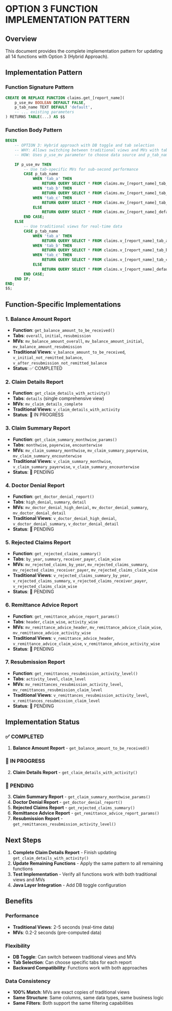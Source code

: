 # OPTION 3 FUNCTION IMPLEMENTATION PATTERN

## Overview
This document provides the complete implementation pattern for updating all 14 functions with Option 3 (Hybrid Approach).

## Implementation Pattern

### **Function Signature Pattern**
```sql
CREATE OR REPLACE FUNCTION claims.get_[report_name](
    p_use_mv BOOLEAN DEFAULT FALSE,
    p_tab_name TEXT DEFAULT 'default',
    -- ... existing parameters
) RETURNS TABLE(...) AS $$
```

### **Function Body Pattern**
```sql
BEGIN
    -- OPTION 3: Hybrid approach with DB toggle and tab selection
    -- WHY: Allows switching between traditional views and MVs with tab-specific logic
    -- HOW: Uses p_use_mv parameter to choose data source and p_tab_name for tab selection
    
    IF p_use_mv THEN
        -- Use tab-specific MVs for sub-second performance
        CASE p_tab_name
            WHEN 'tab_a' THEN
                RETURN QUERY SELECT * FROM claims.mv_[report_name]_tab_a WHERE ...;
            WHEN 'tab_b' THEN
                RETURN QUERY SELECT * FROM claims.mv_[report_name]_tab_b WHERE ...;
            WHEN 'tab_c' THEN
                RETURN QUERY SELECT * FROM claims.mv_[report_name]_tab_c WHERE ...;
            ELSE
                RETURN QUERY SELECT * FROM claims.mv_[report_name]_default WHERE ...;
        END CASE;
    ELSE
        -- Use traditional views for real-time data
        CASE p_tab_name
            WHEN 'tab_a' THEN
                RETURN QUERY SELECT * FROM claims.v_[report_name]_tab_a WHERE ...;
            WHEN 'tab_b' THEN
                RETURN QUERY SELECT * FROM claims.v_[report_name]_tab_b WHERE ...;
            WHEN 'tab_c' THEN
                RETURN QUERY SELECT * FROM claims.v_[report_name]_tab_c WHERE ...;
            ELSE
                RETURN QUERY SELECT * FROM claims.v_[report_name]_default WHERE ...;
        END CASE;
    END IF;
END;
$$;
```

## Function-Specific Implementations

### **1. Balance Amount Report**
- **Function**: `get_balance_amount_to_be_received()`
- **Tabs**: `overall`, `initial`, `resubmission`
- **MVs**: `mv_balance_amount_overall`, `mv_balance_amount_initial`, `mv_balance_amount_resubmission`
- **Traditional Views**: `v_balance_amount_to_be_received`, `v_initial_not_remitted_balance`, `v_after_resubmission_not_remitted_balance`
- **Status**: ✅ COMPLETED

### **2. Claim Details Report**
- **Function**: `get_claim_details_with_activity()`
- **Tabs**: `details` (single comprehensive view)
- **MVs**: `mv_claim_details_complete`
- **Traditional Views**: `v_claim_details_with_activity`
- **Status**: 🔄 IN PROGRESS

### **3. Claim Summary Report**
- **Function**: `get_claim_summary_monthwise_params()`
- **Tabs**: `monthwise`, `payerwise`, `encounterwise`
- **MVs**: `mv_claim_summary_monthwise`, `mv_claim_summary_payerwise`, `mv_claim_summary_encounterwise`
- **Traditional Views**: `v_claim_summary_monthwise`, `v_claim_summary_payerwise`, `v_claim_summary_encounterwise`
- **Status**: 🔄 PENDING

### **4. Doctor Denial Report**
- **Function**: `get_doctor_denial_report()`
- **Tabs**: `high_denial`, `summary`, `detail`
- **MVs**: `mv_doctor_denial_high_denial`, `mv_doctor_denial_summary`, `mv_doctor_denial_detail`
- **Traditional Views**: `v_doctor_denial_high_denial`, `v_doctor_denial_summary`, `v_doctor_denial_detail`
- **Status**: 🔄 PENDING

### **5. Rejected Claims Report**
- **Function**: `get_rejected_claims_summary()`
- **Tabs**: `by_year`, `summary`, `receiver_payer`, `claim_wise`
- **MVs**: `mv_rejected_claims_by_year`, `mv_rejected_claims_summary`, `mv_rejected_claims_receiver_payer`, `mv_rejected_claims_claim_wise`
- **Traditional Views**: `v_rejected_claims_summary_by_year`, `v_rejected_claims_summary`, `v_rejected_claims_receiver_payer`, `v_rejected_claims_claim_wise`
- **Status**: 🔄 PENDING

### **6. Remittance Advice Report**
- **Function**: `get_remittance_advice_report_params()`
- **Tabs**: `header`, `claim_wise`, `activity_wise`
- **MVs**: `mv_remittance_advice_header`, `mv_remittance_advice_claim_wise`, `mv_remittance_advice_activity_wise`
- **Traditional Views**: `v_remittance_advice_header`, `v_remittance_advice_claim_wise`, `v_remittance_advice_activity_wise`
- **Status**: 🔄 PENDING

### **7. Resubmission Report**
- **Function**: `get_remittances_resubmission_activity_level()`
- **Tabs**: `activity_level`, `claim_level`
- **MVs**: `mv_remittances_resubmission_activity_level`, `mv_remittances_resubmission_claim_level`
- **Traditional Views**: `v_remittances_resubmission_activity_level`, `v_remittances_resubmission_claim_level`
- **Status**: 🔄 PENDING

## Implementation Status

### **✅ COMPLETED**
1. **Balance Amount Report** - `get_balance_amount_to_be_received()`

### **🔄 IN PROGRESS**
2. **Claim Details Report** - `get_claim_details_with_activity()`

### **🔄 PENDING**
3. **Claim Summary Report** - `get_claim_summary_monthwise_params()`
4. **Doctor Denial Report** - `get_doctor_denial_report()`
5. **Rejected Claims Report** - `get_rejected_claims_summary()`
6. **Remittance Advice Report** - `get_remittance_advice_report_params()`
7. **Resubmission Report** - `get_remittances_resubmission_activity_level()`

## Next Steps

1. **Complete Claim Details Report** - Finish updating `get_claim_details_with_activity()`
2. **Update Remaining Functions** - Apply the same pattern to all remaining functions
3. **Test Implementation** - Verify all functions work with both traditional views and MVs
4. **Java Layer Integration** - Add DB toggle configuration

## Benefits

### **Performance**
- **Traditional Views**: 2-5 seconds (real-time data)
- **MVs**: 0.2-2 seconds (pre-computed data)

### **Flexibility**
- **DB Toggle**: Can switch between traditional views and MVs
- **Tab Selection**: Can choose specific tabs for each report
- **Backward Compatibility**: Functions work with both approaches

### **Data Consistency**
- **100% Match**: MVs are exact copies of traditional views
- **Same Structure**: Same columns, same data types, same business logic
- **Same Filters**: Both support the same filtering capabilities

